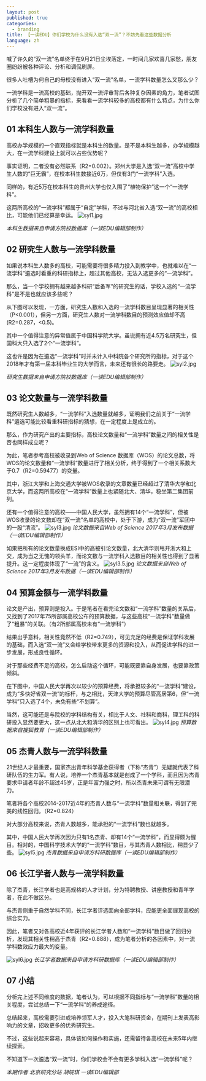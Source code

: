 ```yaml
---
layout: post
published: true
categories:
  - branding
title: 【一读EDU】你们学校为什么没有入选“双一流”？不妨先看这些数据分析
language: zh
---
```


喊了许久的“双一流”名单终于在9月21日尘埃落定，一时间几家欢喜几家愁，朋友圈纷纷被各种评论、分析和调侃刷屏。

很多人吐槽为何自己的母校没有进入“双一流”名单，一流学科数量怎么又那么少？

一流学科是一流高校的基础，抛开双一流评审背后各种复杂因素的角力，笔者试图分析了几个简单粗暴的指标，来看看一流学科较多的高校都有什么特点，为什么你们学校没有进入“双一流”。

## 01 本科生人数与一流学科数量

高校办学规模的一个直观指标就是本科生的数量。是不是本科生越多，办学规模越大，在一流学科建设上就可以占些优势呢？

事实证明，二者没有必然联系（R2=0.002）。郑州大学是入选“双一流”高校中学生人数的“巨无霸”，在校本科生数接近6万，但仅有3门“一流学科”入选。

同样的，有近5万在校本科生的贵州大学也仅入围了“植物保护”这一个“一流学科”。

这两所高校的“一流学科”都属于“自定”学科，不过与河北省入选“双一流”的高校相比，可能他们已经算是幸运。
![syl1.jpg]({{site.baseurl}}/image/syl1.jpg)

*本科生数据来自申请方院校数据库（一读EDU编辑部制作）*

## 02 研究生人数与一流学科数量

如果说本科生人数多的高校，可能需要将很多精力投入到教学中，也就难以在“一流学科”遴选时看重的科研指标上，超过其他高校，无法入选更多的“一流学科”。

那么，当一个学校拥有越来越多科研“后备军”的研究生的话，学校入选的“一流学科”是不是也就应该多些呢？

从下图可以发现，一方面，研究生人数和入选的一流学科数目呈现显著的相关性（P<0.001），但另一方面，研究生人数对一流学科数目的预测效应值却不高(R2=0.287，<0.5)。

其中一个值得注意的异常值属于中国科学院大学。虽说拥有近4.5万名研究生，但国科大只入选了2个“一流学科”。

这也许是因为在遴选“一流学科”时并未计入中科院各个研究所的指标，对于这个2018年才有第一届本科毕业生的大学而言，未来还有很长的路要走。
![syl2.jpg]({{site.baseurl}}/image/syl2.jpg)


*研究生数据来自申请方院校数据库（一读EDU编辑部制作）*

## 03 论文数量与一流学科数量

既然研究生人数越多，“一流学科”入选数量就越多，证明我们之前关于“一流学科”遴选可能比较看重科研指标的猜想，在一定程度上是成立的。

那么，作为研究产出的主要指标，高校论文数量和“一流学科”数量之间的相关性是否也同样成立呢？

为此，笔者参考高校被收录到Web of Science 数据库（WOS）的论文总数，将WOS的论文数量和“一流学科”数量进行了相关分析，终于得到了一个相关系数大于0.7（R2=0.59477）的变量。

其中，浙江大学和上海交通大学被WOS收录的文章数量已经超过了清华大学和北京大学，而这两所高校在“一流学科”数量上也紧随北大、清华，稳坐第二集团前列。

还有一个值得注意的高校——中国人民大学，虽然拥有14个“一流学科”，但被WOS收录的论文数却在“双一流”名单的高校中，处于下游，成为“双一流”军团中的一股“清流”。
![syl3.jpg]({{site.baseurl}}/image/syl3.jpg)
*论文数据来自Web of Science 2017年3月发布数据（一读EDU编辑部制作）*

如果把所有的论文数量换成ESI中的高被引论文数量，北大清华则甩开浙大和上交，成为当之无愧的领头羊，而论文数与一流学科入选数目的相关性也得到了显著提升。这一定程度体现了“一流”的含义。
![syl3.5.jpg]({{site.baseurl}}/image/syl3.5.jpg)
*论文数据来自Web of Science 2017年3月发布数据（一读EDU编辑部制作）*

## 04 预算金额与一流学科数量
论文是产出，预算则是投入。于是笔者在看完论文数和“一流学科”数量的关系后，又找到了2017年75所部属高校公布的预算数据，与这些高校“一流学科”数量做了“粗暴”的关联。（有2所部属高校未有“一流学科”）

结果出乎意料，相关性竟然不低（R2=0.749），可见充足的经费是保证学科发展的基础，而入选“双一流”又会给学校带来更多的资源和投入，从而促进学科的进一步发展，形成良性循环。

对于那些经费不足的高校，怎么启动这个循环，可能既要靠自身发展，也要靠政策倾斜。

在下图中，中国人民大学再次以较少的预算经费，将承担较多的“一流学科”建设，成为“多快好省双一流”的标杆，与之相比，天津大学的预算尽管高居第6，但“一流学科”只入选了4个，未免有些“不划算”。

当然，这可能还是与院校的学科结构有关，相比于人文、社科和商科，理工科的科研投入显然要更大，这一点从北大和清华的区别上也可看出。
![syl4.jpg]({{site.baseurl}}/image/syl4.jpg)
*预算数据来自搜狐教育（一读EDU编辑部制作）*

## 05 杰青人数与一流学科数量

21世纪人才最重要，国家杰出青年科学基金获得者（下称“杰青”）无疑就代表了科研队伍的生力军。有人说，培养一个杰青基本就是创成了一个学科，而且因为杰青要求申请者年龄不超过45岁，正是年富力强之时，所以杰青未来可谓有无限潜力。

笔者将各个高校2014-2017近4年的杰青人数与“一流学科”数量相关联，得到了完美的线性回归。（R2=0.824）

对大部分高校来说，杰青人数越多，能承担的“一流学科”数也就越多。

其中，中国人民大学再次因为只有1名杰青、却有14个“一流学科”，而显得颇为醒目。相对的，中国科学技术大学的“一流学科”数目，与其杰青人数相比，稍显少了些。
![syl5.jpg]({{site.baseurl}}/image/syl5.jpg)
*杰青数据来自申请方科研数据库（一读EDU编辑部制作）*

## 06 长江学者人数与一流学科数量

除了杰青，长江学者也是高规格的人才计划，分为特聘教授、讲座教授和青年学者，在此不做区分。

与杰青侧重于自然学科不同，长江学者评选面向全部学科，应能更全面展现高校的综合实力。

因此，笔者又对各高校近4年获评的长江学者人数和“一流学科”数目做了回归分析，发现其相关性稍高于杰青（R2=0.888），成为笔者分析的各因素中，对一流学科数效应力最大的变量。

![syl6.jpg]({{site.baseurl}}/image/syl6.jpg)
*长江学者数据来自申请方科研数据库（一读EDU编辑部制作）*

## 07 小结

分析完上述不同维度的数据，笔者认为，可以根据不同指标与“一流学科”数量的相关程度，尝试总结一下“一流学科”的养成途径。

总结起来，高校需要引进或培养领军人才，投入大笔科研资金，在期刊上发表高影响力的文章，招收更多的优秀研究生。

不过，这些说起来容易，具体该如何操作和实施，还需留待各高校在未来5年内继续探索。

不知道下一次遴选“双一流”时，你们学校会不会有更多学科入选“一流学科”呢？

*本期作者*
*北京研究分站 胡皖琪*
*一读EDU编辑部*
